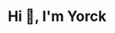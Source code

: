 <h1 align="center">Hi 👋, I'm Yorck</h1>

<!--  <p><img align="left" src="https://github-readme-stats.vercel.app/api/top-langs?username=yorck25&show_icons=true&locale=en&layout=compact" alt="yorck25" /></p>  -->

<!-- <p>&nbsp;<img align="left" src="https://github-readme-stats.vercel.app/api?username=yorck25&show_icons=true&locale=en" alt="yorck25" /></p>  -->

<!-- <p><img align="center" src="https://github-readme-streak-stats.herokuapp.com/?user=yorck25&" alt="yorck25" /></p> -->
